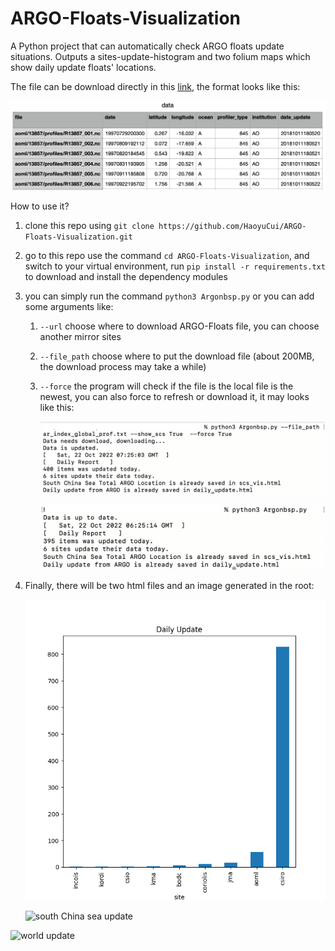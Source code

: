 # ARGO-Floats-Visualization
A Python project that can automatically check ARGO floats update situations. Outputs a sites-update-histogram and two folium maps which show daily update floats' locations. 

The file can be download directly in this [link](https://data-argo.ifremer.fr/ar_index_global_prof.txt), the format looks like this:

![eg](imgs/eg.png)

How to use it?

1. clone this repo using `git clone https://github.com/HaoyuCui/ARGO-Floats-Visualization.git`

2. go to this repo use the command `cd ARGO-Floats-Visualization`, and switch to your virtual environment, run `pip install -r requirements.txt` to download and install the dependency modules

3. you can simply run the command `python3 Argonbsp.py` or you can add some arguments like:

   1. `--url` choose where to download ARGO-Floats file, you can choose another mirror sites

   2. `--file_path` choose where to put the download file (about 200MB, the download process may take a while)

   3. `--force` the program will check if the file is the local file is the newest, you can also force to refresh or download it, it may looks like this:

      ![needs update](imgs/needs%20update.png)

      ![no need for update](imgs/no%20need%20for%20update.png)

4. Finally, there will be two html files and an image generated in the root:

   ![col](imgs/col.png)

   ![south China sea update](imgs/south%20China%20sea%20update.gif)

![world update](imgs/world%20update.gif)
